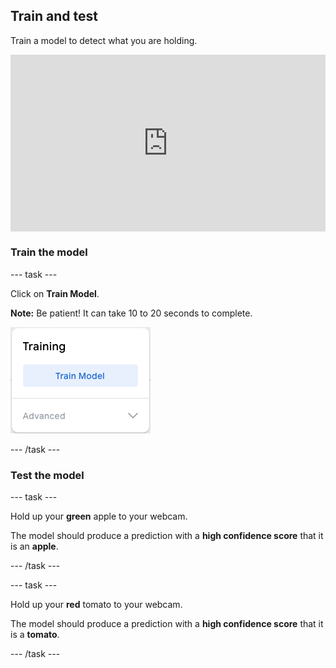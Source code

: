 ## Train and test

Train a model to detect what you are holding.

<html>
  <div style="position: relative; overflow: hidden; padding-top: 56.25%;">
    <iframe style="position: absolute; top: 0; left: 0; right: 0; width: 100%; height: 100%; border: none;" src="https://www.youtube.com/embed/bIRwTuJ9Fns?rel=0&cc_load_policy=1" allowfullscreen allow="accelerometer; autoplay; clipboard-write; encrypted-media; gyroscope; picture-in-picture; web-share"></iframe>
  </div>
</html>

### Train the model

--- task ---

Click on **Train Model**.

**Note:** Be patient! It can take 10 to 20 seconds to complete.

![The 'Train Model' button.](images/train_model.png)

--- /task ---

### Test the model

--- task ---

Hold up your **green** apple to your webcam.

The model should produce a prediction with a **high confidence score** that it is an **apple**.

--- /task ---

--- task ---

Hold up your **red** tomato to your webcam.

The model should produce a prediction with a **high confidence score** that it is a **tomato**.

--- /task ---
